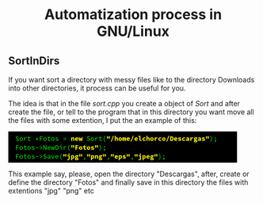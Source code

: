 <!DOCTYPE html>
<html lang="en">
  <head>
    <meta charset="UTF-8"/>
  </head>
  <body>
    <div>
      <h1 align="center">Automatization process in GNU/Linux</h1>
      <h2>SortInDirs</h2>
      <p>If you want sort a directory with messy files like to the directory Downloads into other directories, it process can be useful for you.</p>
      <p>The idea is that in the file <em>sort.cpp</em> you create a object of <em>Sort</em> and after create the file, or tell to the program that in this directory you want move all the files with some extention, I put the an example of this:</p>
      <img alt="SortDirs" src="./Images/SortDirs" align="center"/>
      <p>This example say, please, open the directory "Descargas", after, create or define the directory "Fotos" and finally save in this directory the files with extentions "jpg" "png" etc</p>
    </div>
  </body>
</html>
